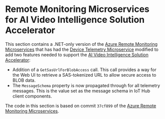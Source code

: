 Remote Monitoring Microservices for AI Video Intelligence Solution Accelerator
========
This section contains a .NET-only version of the 
[Azure Remote Monitoring Microservices](https://github.com/Azure/remote-monitoring-services-dotnet/tree/a864a3ce0fcb3d378635b9f5d1ef90822e3a383f) 
that has had the [Device Telemetry Microservice](device-telemetry/README.md) modified to add two features
needed to support the 
[AI Video Intelligence Solution Accelerator](https://github.com/Azure-Samples/AI-Video-Intelligence-Solution-Accelerator):
* Addition of a `GetSasUrlForBlobAccess` call. This call provides a way for the Web UI to retrieve a
SAS-tokenized URL to allow secure access to BLOB data.
* The `MessageSchema` property is now propagated through for all telemetry messages. 
This is the value set as the message schema in IoT Hub client components.

The code in this section is based on commit `37cf899` of the
[Azure Remote Monitoring Microservices](https://github.com/Azure/remote-monitoring-services-dotnet/tree/a864a3ce0fcb3d378635b9f5d1ef90822e3a383f).